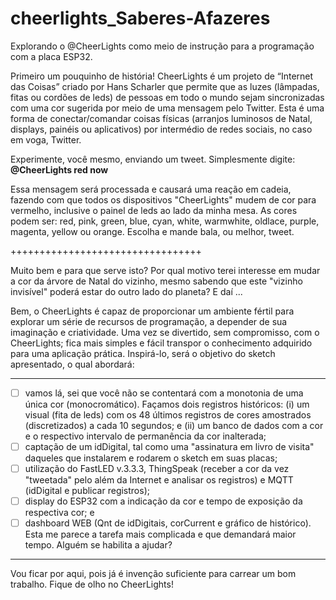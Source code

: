 # cheerlights_Saberes-Afazeres
Explorando o @CheerLights como meio de instrução para a programação com a placa ESP32. 

Primeiro um pouquinho de história!
CheerLights é um projeto de “Internet das Coisas” criado por Hans Scharler que permite que as luzes (lâmpadas, fitas ou cordões de leds) de pessoas em todo o mundo sejam sincronizadas com uma cor sugerida por meio de uma mensagem pelo Twitter. Esta é uma forma de conectar/comandar coisas físicas (arranjos luminosos de Natal, displays, painéis ou aplicativos) por intermédio de redes sociais, no caso em voga, Twitter.

Experimente, você mesmo, enviando um tweet. Simplesmente digite: **@CheerLights red now** <enter>

Essa mensagem será processada e causará uma reação em cadeia, fazendo com que todos os dispositivos "CheerLights" mudem de cor para vermelho, inclusive o painel de leds ao lado da minha mesa. As cores podem ser: red, pink, green, blue, cyan, white, warmwhite, oldlace, purple, magenta, yellow ou orange. Escolha e mande bala, ou melhor, tweet.

+++++++++++++++++++++++++++++++++

Muito bem e para que serve isto? Por qual motivo terei interesse em mudar a cor da árvore de Natal do vizinho, mesmo sabendo que este "vizinho invisível" poderá estar do outro lado do planeta? E daí ...

Bem, o CheerLights é capaz de proporcionar um ambiente fértil para explorar um série de recursos de programação, a depender de sua imaginação e criatividade. Uma vez se divertido, sem  compromisso, com o CheerLights; fica mais simples e fácil transpor o conhecimento adquirido para uma aplicação prática. Inspirá-lo, será o objetivo do sketch apresentado, o qual abordará:
***
- [ ] vamos lá, sei que você não se contentará com a monotonia de uma única cor (monocromático). Façamos dois registros históricos: (i) um visual (fita de leds) com os 48 últimos registros de cores amostrados (discretizados) a cada 10 segundos; e (ii) um banco de dados com a cor e o respectivo intervalo de permanência da cor inalterada;  
- [ ] captação de um idDigital, tal como uma "assinatura em livro de visita" daqueles que instalarem e rodarem o sketch em suas placas;
- [ ] utilização do FastLED v.3.3.3, ThingSpeak (receber a cor da vez "tweetada" pelo além da Internet e analisar os registros) e MQTT (idDigital e publicar registros);
- [ ] display do ESP32 com a indicação da cor e tempo de exposição da respectiva cor; e
- [ ] dashboard WEB (Qnt de idDigitais, corCurrent e gráfico de histórico). Esta me parece a tarefa mais complicada e que demandará maior tempo. Alguém se habilita a ajudar?
***
Vou ficar por aqui, pois já é invenção suficiente para carrear um bom trabalho. Fique de olho no CheerLights!  
